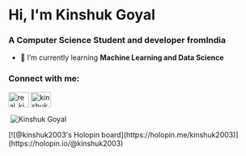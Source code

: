 <h1>Hi, I'm Kinshuk Goyal</h1>
<h3>A Computer Science Student and developer fromIndia</h3>

- 🌱 I’m currently learning **Machine Learning and Data Science**

<h3 align="left">Connect with me:</h3>
<p align="left">
<a href="https://twitter.com/real_kinshuk" target="blank"><img align="center" src="https://raw.githubusercontent.com/rahuldkjain/github-profile-readme-generator/master/src/images/icons/Social/twitter.svg" alt="real_kinshuk" height="30" width="40" /></a>
<a href="https://www.linkedin.com/in/kinshuk-goyal/" target="blank"><img align="center" src="https://raw.githubusercontent.com/rahuldkjain/github-profile-readme-generator/master/src/images/icons/Social/linked-in-alt.svg" alt="kinshuk-goyal" height="30" width="40" /></a>
</p>

<p>&nbsp;<img align="center" src="https://github-readme-stats.vercel.app/api?username=Kinshuk2003&show_icons=true&locale=en" alt="Kinshuk Goyal" /></p>
[![@kinshuk2003's Holopin board](https://holopin.me/kinshuk2003)](https://holopin.io/@kinshuk2003)


